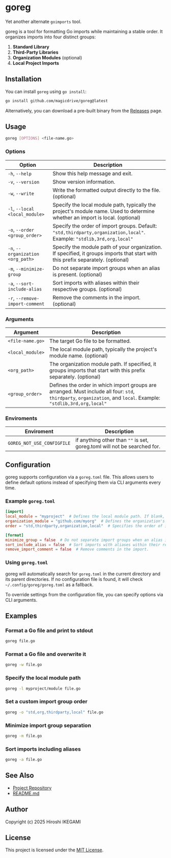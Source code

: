 # goreg

Yet another alternate `goimports` tool.

goreg is a tool for formatting Go imports while maintaining a stable order. It organizes imports into four distinct groups:

1. **Standard Library**
2. **Third-Party Libraries**
3. **Organization Modules** (optional)
4. **Local Project Imports**

## Installation

You can install `goreg` using `go install`:

```sh
go install github.com/magicdrive/goreg@latest
```

Alternatively, you can download a pre-built binary from the [Releases](https://github.com/magicdrive/goreg/releases) page.

## Usage

```sh
goreg [OPTIONS] <file-name.go>
```

### Options

| Option                            | Description |
|-----------------------------------|-------------|
| `-h`, `--help`                    | Show this help message and exit. |
| `-v`, `--version`                 | Show version information. |
| `-w`, `--write`                   | Write the formatted output directly to the file. (optional) |
| `-l`, `--local <local_module>`    | Specify the local module path, typically the project's module name. Used to determine whether an import is local. (optional) |
| `-o`, `--order <group_order>`     | Specify the order of import groups. Default: `"std,thirdparty,organization,local"`. Example: `"stdlib,3rd,org,local"` |
| `-n`, `--organization <org_path>` | Specify the module path of your organization. If specified, it groups imports that start with this prefix separately. (optional) |
| `-m`, `--minimize-group`          | Do not separate import groups when an alias is present. (optional) |
| `-a`, `--sort-include-alias`      | Sort imports with aliases within their respective groups. (optional) |
| `-r`, `--remove-import-comment`   | Remove the comments in the import. (optional) |

### Arguments

| Argument         | Description |
|------------------|-------------|
| `<file-name.go>` | The target Go file to be formatted. |
| `<local_module>` | The local module path, typically the project's module name. (optional) |
| `<org_path>`     | The organization module path. If specified, it groups imports that start with this prefix separately. (optional) |
| `<group_order>`  | Defines the order in which import groups are arranged. Must include all four: `std`, `thirdparty`, `organization`, and `local`. Example: `"stdlib,3rd,org,local"` |

### Enviroments

| Enviroment                 | Description |
|----------------------------|-------------|
| `GOREG_NOT_USE_CONFIGFILE` | if anything other than `""` is set, goreg.toml will not be searched for. |

## Configuration

goreg supports configuration via a `goreg.toml` file. This allows users to define default options instead of specifying them via CLI arguments every time.

### Example `goreg.toml`

```toml
[import]
local_module = "myproject"  # Defines the local module path. If blank, it will be automatically guessed.
organization_module = "github.com/myorg"  # Defines the organization's module path.
order = "std,thirdparty,organization,local"  # Specifies the order of import groups.

[format]
minimize_group = false  # Do not separate import groups when an alias is present.
sort_include_alias = false  # Sort imports with aliases within their respective groups.
remove_import_comment = false  # Remove comments in the import.
```

### Using `goreg.toml`

goreg will automatically search for `goreg.toml` in the current directory and its parent directories. If no configuration file is found, it will check `~/.config/goreg/goreg.toml` as a fallback.

To override settings from the configuration file, you can specify options via CLI arguments.

## Examples

### Format a Go file and print to stdout
```sh
goreg file.go
```

### Format a Go file and overwrite it
```sh
goreg -w file.go
```

### Specify the local module path
```sh
goreg -l myproject/module file.go
```

### Set a custom import group order
```sh
goreg -o "std,org,thirdparty,local" file.go
```

### Minimize import group separation
```sh
goreg -m file.go
```

### Sort imports including aliases
```sh
goreg -a file.go
```

## See Also

- [Project Repository](https://github.com/magicdrive/goreg)
- [README.md](https://github.com/magicdrive/goreg/README.md)

## Author

Copyright (c) 2025 Hiroshi IKEGAMI

## License

This project is licensed under the [MIT License](https://github.com/magicdrive/goreg/LICENSE).


